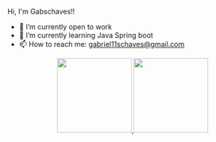 Hi, I'm Gabschaves!! 

- 🔭 I’m currently open to work
- 🌱 I’m currently learning Java Spring boot
- 📫 How to reach me: gabriel11schaves@gmail.com

<div align="center">
  <a href="https://https://github.com/Gabschaves">
  <img height="150em" src="https://github-readme-stats.vercel.app/api?username=Gabschaves&count_private=true&show_icons=true&theme=gotham"/>
  <img height="150em" src="https://github-readme-stats.vercel.app/api/top-langs/?username=Gabschaves&layout=compact&langs_count=7&theme=gotham"/>
</div>
